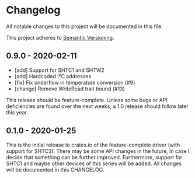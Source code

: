 # Changelog

All notable changes to this project will be documented in this file.

This project adheres to [Semantic Versioning](http://semver.org/spec/v2.0.0.html).


## 0.9.0 - 2020-02-11

- [add] Support for SHTC1 and SHTW2
- [add] Hardcoded I²C addresses 
- [fix] Fix underflow in temperature conversion (#9)
- [change] Remove WriteRead trait bound (#13)

This release should be feature-complete. Unless some bugs or API deficiencies
are found over the next weeks, a 1.0 release should follow later this year.

## 0.1.0 - 2020-01-25

This is the initial release to crates.io of the feature-complete driver (with
support for SHTC3). There may be some API changes in the future, in case I
decide that something can be further improved. Furthermore, support for SHTC1
and maybe other devices of this series will be added. All changes will be
documented in this CHANGELOG.
